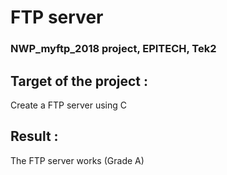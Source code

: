 # FTP server
### NWP_myftp_2018 project, EPITECH, Tek2
## Target of the project :
Create a FTP server using C
## Result :
The FTP server works (Grade A)
